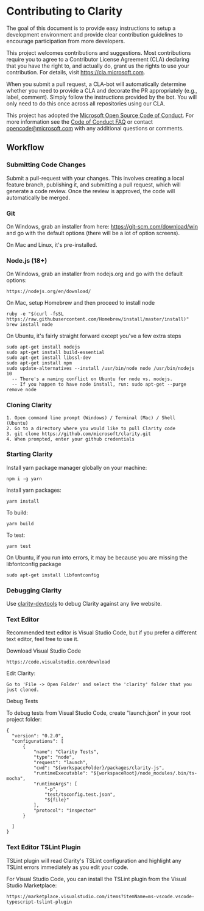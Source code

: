 # Contributing to Clarity

The goal of this document is to provide easy instructions to setup a development environment and provide clear contribution guidelines to encourage participation from more developers.

This project welcomes contributions and suggestions. Most contributions require you to agree to a Contributor License Agreement (CLA) declaring that you have the right to, and actually do, grant us the rights to use your contribution. For details, visit https://cla.microsoft.com.

When you submit a pull request, a CLA-bot will automatically determine whether you need to provide a CLA and decorate the PR appropriately (e.g., label, comment). Simply follow the instructions provided by the bot. You will only need to do this once across all repositories using our CLA.

This project has adopted the [Microsoft Open Source Code of Conduct](https://opensource.microsoft.com/codeofconduct/). For more information see the [Code of Conduct FAQ](https://opensource.microsoft.com/codeofconduct/faq/) or contact [opencode@microsoft.com](mailto:opencode@microsoft.com) with any additional questions or comments.

## Workflow

### Submitting Code Changes

Submit a pull-request with your changes. This involves creating a local feature branch, publishing it, and submitting a pull request, which will generate a code review. Once the review is approved, the code will automatically be merged.

### Git

On Windows, grab an installer from here: https://git-scm.com/download/win and go with the default options (there will be a lot of option screens).

On Mac and Linux, it's pre-installed.

### Node.js (18+)

On Windows, grab an installer from nodejs.org and go with the default options:
```
https://nodejs.org/en/download/
```

On Mac, setup Homebrew and then proceed to install node
```
ruby -e "$(curl -fsSL https://raw.githubusercontent.com/Homebrew/install/master/install)"
brew install node
```

On Ubuntu, it's fairly straight forward except you've a few extra steps
```
sudo apt-get install nodejs
sudo apt-get install build-essential
sudo apt-get install libssl-dev
sudo apt-get install npm
sudo update-alternatives --install /usr/bin/node node /usr/bin/nodejs 10
  -- There's a naming conflict on Ubuntu for node vs. nodejs.
  -- If you happen to have node install, run: sudo apt-get --purge remove node
```

### Cloning Clarity

```
1. Open command line prompt (Windows) / Terminal (Mac) / Shell (Ubuntu)
2. Go to a directory where you would like to pull Clarity code
3. git clone https://github.com/microsoft/clarity.git
4. When prompted, enter your github credentials
```

### Starting Clarity

Install yarn package manager globally on your machine:
```
npm i -g yarn
```

Install yarn packages:
```
yarn install
```

To build:
```
yarn build
```

To test:
```
yarn test
```

On Ubuntu, if you run into errors, it may be because you are missing the libfontconfig package
```
sudo apt-get install libfontconfig
```

### Debugging Clarity
Use [clarity-devtools](https://github.com/microsoft/clarity/tree/master/packages/clarity-devtools) to debug Clarity against any live website.

### Text Editor

Recommended text editor is Visual Studio Code, but if you prefer a different text editor, feel free to use it.

Download Visual Studio Code
```
https://code.visualstudio.com/download
```

Edit Clarity:
```
Go to 'File -> Open Folder' and select the 'clarity' folder that you just cloned.
```

Debug Tests

To debug tests from Visual Studio Code, create "launch.json" in your root project folder:
```
{
  "version": "0.2.0",
  "configurations": [
      {
          "name": "Clarity Tests",
          "type": "node",
          "request": "launch",
          "cwd": "${workspaceFolder}/packages/clarity-js",
          "runtimeExecutable": "${workspaceRoot}/node_modules/.bin/ts-mocha",
          "runtimeArgs": [
              "-p",
              "test/tsconfig.test.json",
              "${file}"
          ],
          "protocol": "inspector"
      }

  ]
}
```

### Text Editor TSLint Plugin

TSLint plugin will read Clarity's TSLint configuration and highlight any TSLint errors immediately as you edit your code.

For Visual Studio Code, you can install the TSLint plugin from the Visual Studio Marketplace:
```
https://marketplace.visualstudio.com/items?itemName=ms-vscode.vscode-typescript-tslint-plugin
```
